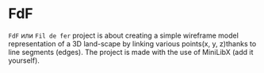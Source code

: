 # FdF

`FdF` или `Fil de fer` project is about creating a simple wireframe model representation of a 3D land-scape by linking various points(x, y, z)thanks to line segments (edges). The project is made with the use of MiniLibX (add it yourself).